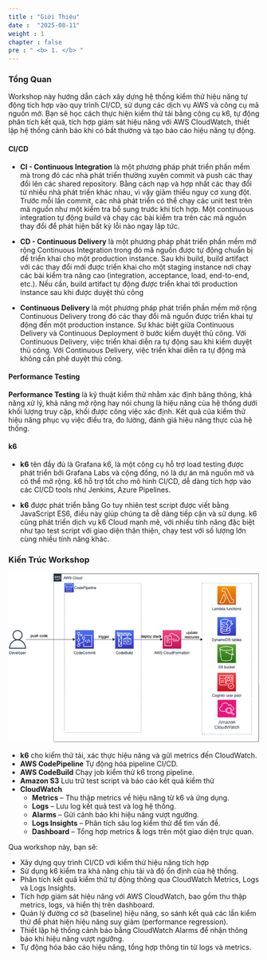 ```yaml
---
title : "Giới Thiệu"
date :  "2025-08-11" 
weight : 1 
chapter : false
pre : " <b> 1. </b> "
---
```

### Tổng Quan
Workshop này hướng dẫn cách xây dựng hệ thống kiểm thử hiệu năng tự động tích hợp vào quy trình CI/CD, sử dụng các dịch vụ AWS và công cụ mã nguồn mở. Bạn sẽ học cách thực hiện kiểm thử tải bằng công cụ k6, tự động phân tích kết quả, tích hợp giám sát hiệu năng với AWS CloudWatch, thiết lập hệ thống cảnh báo khi có bất thường và tạo báo cáo hiệu năng tự động. 

#### CI/CD
  + **CI - Continuous Integration** là một phương pháp phát triển phần mềm mà trong đó các nhà phát triển thường xuyên commit và push các thay đổi lên các shared repository. Bằng cách nạp và hợp nhất các thay đổi từ nhiều nhà phát triển khác nhau, vì vậy giảm thiểu nguy cơ xung đột. Trước mỗi lần commit, các nhà phát triển có thể chạy các unit test trên mã nguồn như một kiểm tra bổ sung trước khi tích hợp. Một continuous integration tự động build và chạy các bài kiểm tra trên các mã nguồn thay đổi để phát hiện bất kỳ lỗi nào ngay lập tức.

  + **CD - Continuous Delivery** là một phương pháp phát triển phần mềm mở rộng Continuous Integration trong đó mã nguồn được tự động chuẩn bị để triển khai cho một production instance. Sau khi build, build artifact với các thay đổi mới được triển khai cho một staging instance nơi chạy các bài kiểm tra nâng cao (integration, acceptance, load, end-to-end, etc.). Nếu cần, build artifact tự động được triển khai tới production instance sau khi được duyệt thủ công

  + **Continuous Delivery** là một phương pháp phát triển phần mềm mở rộng Continuous Delivery trong đó các thay đổi mã nguồn được triển khai tự động đến một production instance. Sự khác biệt giữa Continuous Delivery và Continuous Deployment ở bước kiểm duyệt thủ công. Với Continuous Delivery, việc triển khai diễn ra tự động sau khi kiểm duyệt thủ công. Với Continuous Delivery, việc triển khai diễn ra tự động mà không cần phê duyệt thủ công.

#### Performance Testing
**Performance Testing** là kỹ thuật kiểm thử nhằm xác định băng thông, khả năng xử lý, khả năng mở rộng hay nói chung là hiệu năng của hệ thống dưới khối lượng truy cập, khối được công việc xác định. Kết quả của kiểm thử hiệu năng phục vụ việc điều tra, đo lường, đánh giá hiệu năng thực của hệ thống.

#### k6
  + **k6** tên đầy đủ là Grafana k6, là một công cụ hỗ trợ load testing được phát triển bởi Grafana Labs và cộng đồng, nó là dự án mã nguồn mở và có thể mở rộng. k6 hỗ trợ tốt cho mô hình CI/CD, dễ dàng tích hợp vào các CI/CD tools như Jenkins, Azure Pipelines.

  + **k6** được phát triển bằng Go tuy nhiên test script được viết bằng JavaScript ES6, điều này giúp chúng ta dễ dàng tiếp cận và sử dụng. k6 cũng phát triển dịch vụ k6 Cloud mạnh mẽ, với nhiều tính năng đặc biệt như tạo test script với giao diện thân thiện, chạy test với số lượng lớn cùng nhiều tính năng khác.

### Kiến Trúc Workshop

![Architecture](/images/arc-cicd-be.png)

- **k6** cho kiểm thử tải, xác thực hiệu năng và gửi metrics đến CloudWatch.
- **AWS CodePipeline** Tự động hóa pipeline CI/CD.
- **AWS CodeBuild** Chạy job kiểm thử k6 trong pipeline.
- **Amazon S3** Lưu trữ test script và báo cáo kết quả kiểm thử
- **CloudWatch** 
  - **Metrics** – Thu thập metrics về hiệu năng từ k6 và ứng dụng.
  - **Logs** – Lưu log kết quả test và log hệ thống.
  - **Alarms** – Gửi cảnh báo khi hiệu năng vượt ngưỡng.
  - **Logs Insights** – Phân tích sâu log kiểm thử để tìm vấn đề.
  - **Dashboard** – Tổng hợp metrics & logs trên một giao diện trực quan.

Qua workshop này, bạn sẽ:
- Xây dựng quy trình CI/CD với kiểm thử hiệu năng tích hợp
- Sử dụng k6 kiểm tra khả năng chịu tải và độ ổn định của hệ thống.
- Phân tích kết quả kiểm thử tự động thông qua CloudWatch Metrics, Logs và Logs Insights.
- Tích hợp giám sát hiệu năng với AWS CloudWatch, bao gồm thu thập metrics, logs, và hiển thị trên dashboard.
- Quản lý đường cơ sở (baseline) hiệu năng, so sánh kết quả các lần kiểm thử để phát hiện hiệu năng suy giảm (performance regression).
- Thiết lập hệ thống cảnh báo bằng CloudWatch Alarms để nhận thông báo khi hiệu năng vượt ngưỡng.
- Tự động hóa báo cáo hiệu năng, tổng hợp thông tin từ logs và metrics.

